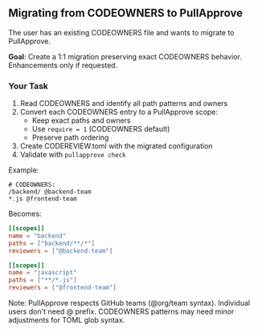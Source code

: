 ## Migrating from CODEOWNERS to PullApprove

The user has an existing CODEOWNERS file and wants to migrate to PullApprove.

**Goal**: Create a 1:1 migration preserving exact CODEOWNERS behavior. Enhancements only if requested.

### Your Task

1. Read CODEOWNERS and identify all path patterns and owners
2. Convert each CODEOWNERS entry to a PullApprove scope:
   - Keep exact paths and owners
   - Use `require = 1` (CODEOWNERS default)
   - Preserve path ordering
3. Create CODEREVIEW.toml with the migrated configuration
4. Validate with `pullapprove check`

Example:
```
# CODEOWNERS:
/backend/ @backend-team
*.js @frontend-team
```

Becomes:
```toml
[[scopes]]
name = "backend"
paths = ["backend/**/*"]
reviewers = ["@backend-team"]

[[scopes]]
name = "javascript"
paths = ["**/*.js"]
reviewers = ["@frontend-team"]
```

Note: PullApprove respects GitHub teams (@org/team syntax). Individual users don't need @ prefix. CODEOWNERS patterns may need minor adjustments for TOML glob syntax.
